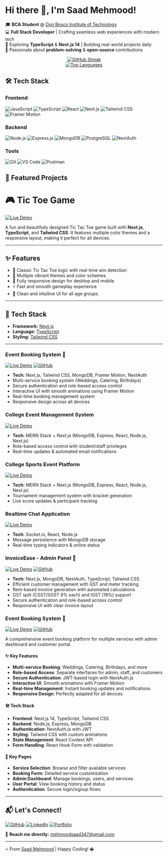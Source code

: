 # Hi there 👋, I'm Saad Mehmood! 

🎓 **BCA Student** @ [Don Bosco Institute of Technology](https://www.dbit.in/)  
💻 **Full Stack Developer** | Crafting seamless web experiences with modern tech  
🌱 Exploring **TypeScript** & **Next.js 14** | Building real-world projects daily  
🚀 Passionate about **problem-solving** & **open-source** contributions  

<div align="center">
  <a href="https://git.io/streak-stats">
    <img src="https://streak-stats.demolab.com?user=Saadmehmood1234&theme=dark&hide_border=true&border_radius=6" alt="GitHub Streak"/>
  </a>
  <br/>
  <a href="https://github.com/anuraghazra/github-readme-stats">
    <img src="https://github-readme-stats.vercel.app/api/top-langs/?username=Saadmehmood1234&layout=compact&theme=vision-friendly-dark" alt="Top Languages"/>
  </a>
</div>

## 🛠️ Tech Stack

### Frontend
![JavaScript](https://img.shields.io/badge/-JavaScript-F7DF1E?logo=javascript&logoColor=black)
![TypeScript](https://img.shields.io/badge/-TypeScript-3178C6?logo=typescript&logoColor=white)
![React](https://img.shields.io/badge/-React-61DAFB?logo=react&logoColor=black)
![Next.js](https://img.shields.io/badge/-Next.js-000000?logo=next.js&logoColor=white)
![Tailwind CSS](https://img.shields.io/badge/-Tailwind_CSS-06B6D4?logo=tailwind-css&logoColor=white)
![Framer Motion](https://img.shields.io/badge/-Framer_Motion-0055FF?logo=framer&logoColor=white)

### Backend
![Node.js](https://img.shields.io/badge/-Node.js-339933?logo=node.js&logoColor=white)
![Express.js](https://img.shields.io/badge/-Express.js-000000?logo=express&logoColor=white)
![MongoDB](https://img.shields.io/badge/-MongoDB-47A248?logo=mongodb&logoColor=white)
![PostgreSQL](https://img.shields.io/badge/-PostgreSQL-4169E1?logo=postgresql&logoColor=white)
![NextAuth](https://img.shields.io/badge/-NextAuth.js-000000?logo=auth0&logoColor=white)

### Tools
![Git](https://img.shields.io/badge/-Git-F05032?logo=git&logoColor=white)
![VS Code](https://img.shields.io/badge/-VS_Code-007ACC?logo=visual-studio-code&logoColor=white)
![Postman](https://img.shields.io/badge/-Postman-FF6C37?logo=postman&logoColor=white)

## 🚀 Featured Projects

# 🎮 Tic Toe Game

[![Live Demo](https://img.shields.io/badge/Live_Demo-TicToeGame-green?style=for-the-badge)](https://tic-toe-game-gules.vercel.app/)

A fun and beautifully designed Tic Tac Toe game built with **Next.js**, **TypeScript**, and **Tailwind CSS**. It features multiple color themes and a responsive layout, making it perfect for all devices.

---

## ✨ Features

- 🧠 Classic Tic Tac Toe logic with real-time win detection
- 🎨 Multiple vibrant themes and color schemes
- 📱 Fully responsive design for desktop and mobile
- ⚡ Fast and smooth gameplay experience
- 🧼 Clean and intuitive UI for all age groups

---

## 🚀 Tech Stack

- **Framework:** [Next.js](https://nextjs.org/)
- **Language:** [TypeScript](https://www.typescriptlang.org/)
- **Styling:** [Tailwind CSS](https://tailwindcss.com/)

---

### Event Booking System 🎉
[![Live Demo](https://img.shields.io/badge/Live_Demo-Event_Booking-green?style=for-the-badge)](https://mbm-azure.vercel.app/)
[![GitHub](https://img.shields.io/badge/Source_Code-Event_Booking-black?style=for-the-badge&logo=github)](https://github.com/Saadmehmood1234/mbm)
- **Tech:** Next.js, Tailwind CSS, MongoDB, Framer Motion, NextAuth
- Multi-service booking system (Weddings, Catering, Birthdays)
- Secure authentication and role-based access control
- Interactive UI with smooth animations using Framer Motion
- Real-time booking management system
- Responsive design across all devices

### College Event Management System
[![Live Demo](https://img.shields.io/badge/Live_Demo-Event_Mgmt_App-green?style=for-the-badge)](https://event-mang-app.vercel.app/)
- **Tech:** MERN Stack + Next.js (MongoDB, Express, React, Node.js, Next.js)
- Role-based access control with student/staff privileges
- Real-time updates & automated email notifications

### College Sports Event Platform
[![Live Demo](https://img.shields.io/badge/Live_Demo-Sports_Event_Platform-blue?style=for-the-badge)](https://spardha-25.vercel.app/)
- **Tech:** MERN Stack + Next.js (MongoDB, Express, React, Node.js, Next.js)
- Tournament management system with bracket generation
- Live score updates & participant tracking

### Realtime Chat Application
[![Live Demo](https://img.shields.io/badge/Live_Demo-Chat_App-blue?style=for-the-badge)](https://chatapp-mqcy.onrender.com/)
- **Tech:** Socket.io, React, Node.js
- Message persistence with MongoDB storage
- Real-time typing indicators & online status
  
### InvoiceEase - Admin Panel 📑
[![Live Demo](https://img.shields.io/badge/Live_Demo-InvoiceEase-green?style=for-the-badge)](https://utility-software.vercel.app/)
[![GitHub](https://img.shields.io/badge/Source_Code-InvoiceEase-black?style=for-the-badge&logo=github)](https://github.com/Saadmehmood1234/utility-software)
- **Tech:** Next.js, MongoDB, NextAuth, TypeScript, Tailwind CSS
- Efficient customer management with GST and meter tracking
- Rent-based invoice generation with automated calculations
- GST split (CGST/SGST 9% each) and IGST (18%) support
- Secure authentication and role-based access control
- Responsive UI with clear invoice layout

### Event Booking System 🎉
[![Live Demo](https://img.shields.io/badge/Live_Demo-Event_Booking-green?style=for-the-badge)](https://mbm-azure.vercel.app/)
[![GitHub](https://img.shields.io/badge/Source_Code-Event_Booking-black?style=for-the-badge&logo=github)](https://github.com/Saadmehmood1234/mbm)

A comprehensive event booking platform for multiple services with admin dashboard and customer portal.

#### ✨ Key Features
- **Multi-service Booking**: Weddings, Catering, Birthdays, and more
- **Role-based Access**: Separate interfaces for admin, staff, and customers
- **Secure Authentication**: JWT-based login with NextAuth.js
- **Interactive UI**: Smooth animations with Framer Motion
- **Real-time Management**: Instant booking updates and notifications
- **Responsive Design**: Perfectly adapted for all devices

#### 🛠️ Tech Stack
- **Frontend**: Next.js 14, TypeScript, Tailwind CSS
- **Backend**: Node.js, Express, MongoDB
- **Authentication**: NextAuth.js with JWT
- **Styling**: Tailwind CSS with custom animations
- **State Management**: React Context API
- **Form Handling**: React Hook Form with validation

#### 📸 Key Pages
- **Service Selection**: Browse and filter available services
- **Booking Form**: Detailed service customization
- **Admin Dashboard**: Manage bookings, users, and services
- **User Portal**: View booking history and status
- **Authentication**: Secure login/signup flows

---

## 📬 Let's Connect!

[![GitHub](https://img.shields.io/badge/GitHub-100000?style=for-the-badge&logo=github&logoColor=white)](https://github.com/Saadmehmood1234)
[![LinkedIn](https://img.shields.io/badge/LinkedIn-0077B5?style=for-the-badge&logo=linkedin&logoColor=white)](https://linkedin.com/in/saad-mehmood-4a6036255/)
[![Portfolio](https://img.shields.io/badge/Portfolio-4285F4?style=for-the-badge&logo=google-chrome&logoColor=white)](https://portfo-tan-eta.vercel.app/)

💌 **Reach me directly:** mehmoodsaad347@gmail.com

---

⭐ From [Saad Mehmood](https://github.com/Saadmehmood1234) | Happy Coding! �

